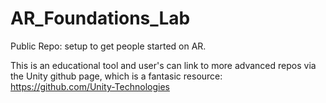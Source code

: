 # AR_Foundations_Lab
 Public Repo: setup to get people started on AR.
 
 This is an educational tool and user's can link to more advanced repos via the Unity github page, which is a fantasic resource: https://github.com/Unity-Technologies
